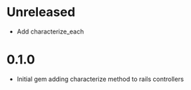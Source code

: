 # Unreleased

- Add characterize_each

# 0.1.0

- Initial gem adding characterize method to rails controllers
